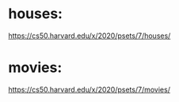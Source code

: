 # houses:
https://cs50.harvard.edu/x/2020/psets/7/houses/
# movies:
https://cs50.harvard.edu/x/2020/psets/7/movies/
